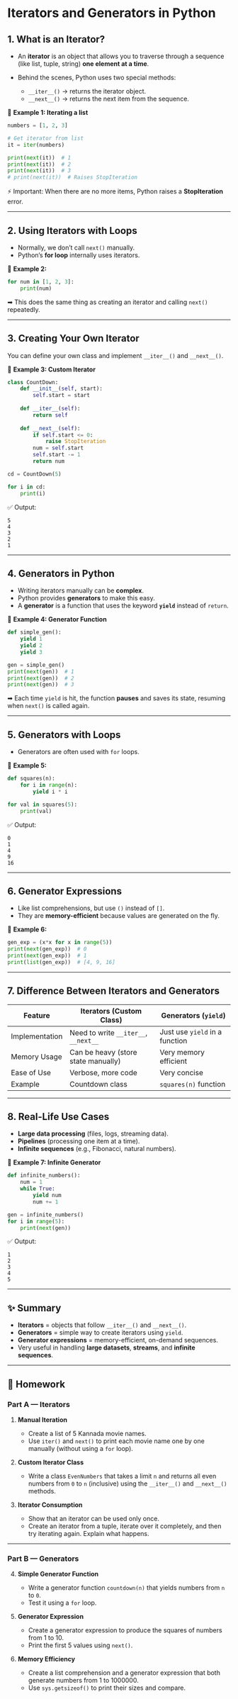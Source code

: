 # Iterators and Generators in Python


## 1. What is an Iterator?

* An **iterator** is an object that allows you to traverse through a sequence (like list, tuple, string) **one element at a time**.
* Behind the scenes, Python uses two special methods:

  * `__iter__()` → returns the iterator object.
  * `__next__()` → returns the next item from the sequence.

📌 **Example 1: Iterating a list**

```python
numbers = [1, 2, 3]

# Get iterator from list
it = iter(numbers)

print(next(it))  # 1
print(next(it))  # 2
print(next(it))  # 3
# print(next(it))  # Raises StopIteration
```

⚡ Important:
When there are no more items, Python raises a **StopIteration** error.

---

## 2. Using Iterators with Loops

* Normally, we don’t call `next()` manually.
* Python’s **for loop** internally uses iterators.

📌 **Example 2:**

```python
for num in [1, 2, 3]:
    print(num)
```

➡ This does the same thing as creating an iterator and calling `next()` repeatedly.

---

## 3. Creating Your Own Iterator

You can define your own class and implement `__iter__()` and `__next__()`.

📌 **Example 3: Custom Iterator**

```python
class CountDown:
    def __init__(self, start):
        self.start = start
    
    def __iter__(self):
        return self
    
    def __next__(self):
        if self.start <= 0:
            raise StopIteration
        num = self.start
        self.start -= 1
        return num

cd = CountDown(5)

for i in cd:
    print(i)
```

✅ Output:

```
5
4
3
2
1
```

---

## 4. Generators in Python

* Writing iterators manually can be **complex**.
* Python provides **generators** to make this easy.
* A **generator** is a function that uses the keyword **`yield`** instead of `return`.

📌 **Example 4: Generator Function**

```python
def simple_gen():
    yield 1
    yield 2
    yield 3

gen = simple_gen()
print(next(gen))  # 1
print(next(gen))  # 2
print(next(gen))  # 3
```

➡ Each time `yield` is hit, the function **pauses** and saves its state, resuming when `next()` is called again.

---

## 5. Generators with Loops

* Generators are often used with `for` loops.

📌 **Example 5:**

```python
def squares(n):
    for i in range(n):
        yield i * i

for val in squares(5):
    print(val)
```

✅ Output:

```
0
1
4
9
16
```

---

## 6. Generator Expressions

* Like list comprehensions, but use `()` instead of `[]`.
* They are **memory-efficient** because values are generated on the fly.

📌 **Example 6:**

```python
gen_exp = (x*x for x in range(5))
print(next(gen_exp))  # 0
print(next(gen_exp))  # 1
print(list(gen_exp))  # [4, 9, 16]
```

---

## 7. Difference Between Iterators and Generators

| Feature        | Iterators (Custom Class)             | Generators (`yield`)           |
| -------------- | ------------------------------------ | ------------------------------ |
| Implementation | Need to write `__iter__`, `__next__` | Just use `yield` in a function |
| Memory Usage   | Can be heavy (store state manually)  | Very memory efficient          |
| Ease of Use    | Verbose, more code                   | Very concise                   |
| Example        | Countdown class                      | `squares(n)` function          |

---

## 8. Real-Life Use Cases

* **Large data processing** (files, logs, streaming data).
* **Pipelines** (processing one item at a time).
* **Infinite sequences** (e.g., Fibonacci, natural numbers).

📌 **Example 7: Infinite Generator**

```python
def infinite_numbers():
    num = 1
    while True:
        yield num
        num += 1

gen = infinite_numbers()
for i in range(5):
    print(next(gen))
```

✅ Output:

```
1
2
3
4
5
```

---

## ✨ Summary

* **Iterators** = objects that follow `__iter__()` and `__next__()`.
* **Generators** = simple way to create iterators using `yield`.
* **Generator expressions** = memory-efficient, on-demand sequences.
* Very useful in handling **large datasets**, **streams**, and **infinite sequences**.

---

## 📝 Homework
### **Part A — Iterators**

1. **Manual Iteration**

   * Create a list of 5 Kannada movie names.
   * Use `iter()` and `next()` to print each movie name one by one manually (without using a `for` loop).

2. **Custom Iterator Class**

   * Write a class `EvenNumbers` that takes a limit `n` and returns all even numbers from `0` to `n` (inclusive) using the `__iter__()` and `__next__()` methods.

3. **Iterator Consumption**

   * Show that an iterator can be used only once.
   * Create an iterator from a tuple, iterate over it completely, and then try iterating again. Explain what happens.

---

### **Part B — Generators**

4. **Simple Generator Function**

   * Write a generator function `countdown(n)` that yields numbers from `n` to `0`.
   * Test it using a `for` loop.

5. **Generator Expression**

   * Create a generator expression to produce the squares of numbers from 1 to 10.
   * Print the first 5 values using `next()`.

6. **Memory Efficiency**

   * Create a list comprehension and a generator expression that both generate numbers from 1 to 1000000.
   * Use `sys.getsizeof()` to print their sizes and compare.

